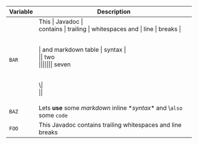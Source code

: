 | Variable | Description |
| --- | --- |
| ```BAR``` | This \| Javadoc \|<br>contains \| trailing \| whitespaces and \| line \| breaks \|<br><p><br>\| and markdown table \| syntax \|<br>\|\| two<br>\|\|\|\|\|\|\| seven<p><p><br>\\\|<br>\|\| |
| ```BAZ``` | Lets __use__ some *markdown* inline **syntax*\* and \\`also` some ```code``` |
| ```FOO``` | This Javadoc contains trailing whitespaces and line breaks |

